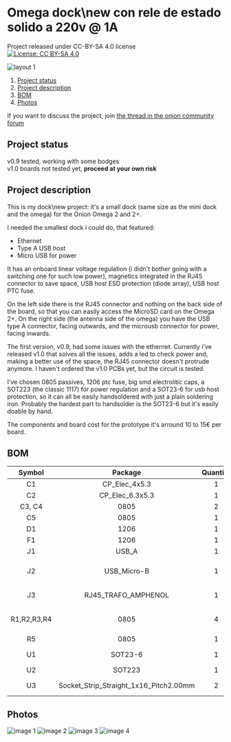 # Omega dock\new con rele de estado solido a 220v @ 1A

Project released under CC-BY-SA 4.0 license  
[![License: CC BY-SA 4.0](https://img.shields.io/badge/License-CC%20BY--SA%204.0-lightgrey.svg)](http://creativecommons.org/licenses/by-sa/4.0/)

![layout 1](/images/layout.jpg)

1. [Project status](#project-status)  
1. [Project description](#project-description)  
1. [BOM](#bom)  
1. [Photos](#photos) 

If you want to discuss the project, join [the thread in the onion community forum](https://community.onion.io/topic/2284/my-omega-2-2-dock-new)

## Project status
v0.9 tested, working with some bodges  
v1.0 boards not tested yet, **proceed at your own risk**

## Project description 
This is my dock\new project: it's a small dock (same size as the mini dock and the omega) for the Onion Omega 2 and 2+.

I needed the smallest dock i could do, that featured:

* Ethernet
* Type A USB host
* Micro USB for power

It has an onboard linear voltage regulation (i didn't bother going with a switching one for such low power), magnetics integrated in the RJ45 connector to save space, USB host ESD protection (diode array), USB host PTC fuse.

On the left side there is the RJ45 connector and nothing on the back side of the board, so that you can easily access the MicroSD card on the Omega 2+.
On the right side (the antenna side of the omega) you have the USB type A connector, facing outwards, and the microusb connector for power, facing inwards.

The first version, v0.9, had some issues with the ethernet. Currently i've released v1.0 that solves all the issues, adds a led to check power and, making a better use of the space, the RJ45 connector doesn't protrude anymore. I haven't ordered the v1.0 PCBs yet, but the circuit is tested.

I've chosen 0805 passives, 1206 ptc fuse, big smd electrolitic caps, a SOT223 (the classic 1117) for power regulation and a SOT23-6 for usb host protection, so it can all be easily handsoldered with just a plain soldering iron. Probably the hardest part to handsolder is the SOT23-6 but it's easily doable by hand.

The components and board cost for the prototype it's arround 10 to 15€ per board.

## BOM
|    Symbol   |                 Package                | Quantity |    Valore   |                          Note                          |
|:-----------:|:--------------------------------------:|:--------:|:-----------:|:------------------------------------------------------:|
| C1          | CP_Elec_4x5.3                          |     1    | 10uF        | 10V or higher                                          |
| C2          | CP_Elec_6.3x5.3                        |     1    | 100uF       | 10V or higher                                          |
| C3, C4      | 0805                                   |     2    | 100nF       |                                                        |
| C5          | 0805                                   |     1    | 1uF         |                                                        |
| D1          | 1206                                   |     1    | PWR         | Amber LED                                              |
| F1          | 1206                                   |     1    | 1.5A        | PTC Fuse                                               |
| J1          | USB_A                                  |     1    | USB_A       | MOLEX 67643-3910                                       |
| J2          | USB_Micro-B                            |     1    | USB_PWR     | ADAM TECH MCR-AB1-S-RA-SMT-CS1-TR                      |
| J3          | RJ45_TRAFO_AMPHENOL                    |     1    | RJ45-TRAFO  | AMPHENOL LMJ1598824110DT39                             |
| R1,R2,R3,R4 | 0805                                   |     4    | 50R         | Ethernet termination resistors: should be 1% or better |
| R5          | 0805                                   |     1    | 150R        |                                                        |
| U1          | SOT23-6                                |     1    | USBLC6-2SC6 |                                                        |
| U2          | SOT223                                 |     1    | AP111733    |                                                        |
| U3          | Socket_Strip_Straight_1x16_Pitch2.00mm |     2    | OMEGA_2_2+  | Two 2mm 1x16 strip connectors                          |

## Photos
![image 1](/images/1.jpg)
![image 2](/images/2.jpg)
![image 3](/images/3.jpg)
![image 4](/images/4.jpg)
